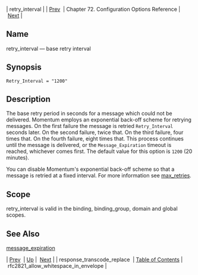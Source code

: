| retry_interval |
| [Prev](conf.ref.response_transcode_replace)  | Chapter 72. Configuration Options Reference |  [Next](conf.ref.rfc2821_allow_whitespace_in_envelope) |

<a name="conf.ref.retry_interval"></a>
## Name

retry_interval — base retry interval

## Synopsis

`Retry_Interval = "1200"`

<a name="idp26102128"></a>
## Description

The base retry period in seconds for a message which could not be delivered. Momentum employs an exponential back-off scheme for retrying messages. On the first failure the message is retried `Retry_Interval` seconds later. On the second failure, twice that. On the third failure, four times that. On the fourth failure, eight times that. This process continues until the message is delivered, or the `Message_Expiration` timeout is reached, whichever comes first. The default value for this option is `1200` (20 minutes).

You can disable Momentum's exponential back-off scheme so that a message is retried at a fixed interval. For more information see [max_retries](conf.ref.max_retries "max_retries").

<a name="idp26106880"></a>
## Scope

retry_interval is valid in the binding, binding_group, domain and global scopes.

<a name="idp26108752"></a>
## See Also

[message_expiration](conf.ref.message_expiration "message_expiration")

| [Prev](conf.ref.response_transcode_replace)  | [Up](config.options.ref) |  [Next](conf.ref.rfc2821_allow_whitespace_in_envelope) |
| response_transcode_replace  | [Table of Contents](index) |  rfc2821_allow_whitespace_in_envelope |

